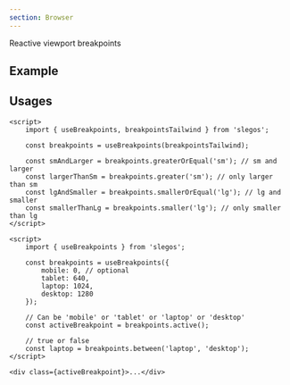 ```yaml
---
section: Browser
---
```


Reactive viewport breakpoints

## Example

<script>
  import Example from './example.svelte'
</script>

<Example />

## Usages

```svelte
<script>
	import { useBreakpoints, breakpointsTailwind } from 'slegos';

	const breakpoints = useBreakpoints(breakpointsTailwind);

	const smAndLarger = breakpoints.greaterOrEqual('sm'); // sm and larger
	const largerThanSm = breakpoints.greater('sm'); // only larger than sm
	const lgAndSmaller = breakpoints.smallerOrEqual('lg'); // lg and smaller
	const smallerThanLg = breakpoints.smaller('lg'); // only smaller than lg
</script>
```

```svelte
<script>
	import { useBreakpoints } from 'slegos';

	const breakpoints = useBreakpoints({
		mobile: 0, // optional
		tablet: 640,
		laptop: 1024,
		desktop: 1280
	});

	// Can be 'mobile' or 'tablet' or 'laptop' or 'desktop'
	const activeBreakpoint = breakpoints.active();

	// true or false
	const laptop = breakpoints.between('laptop', 'desktop');
</script>

<div class={activeBreakpoint}>...</div>
```
